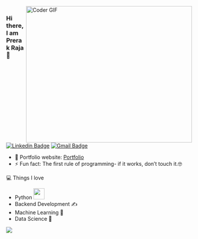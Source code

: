 <img align="right" src="https://cdn.dribbble.com/users/926537/screenshots/4502924/python-2.gif" alt="Coder GIF" width="450" height="370">

### Hi there, I am Prerak Raja 👋
[![Linkedin Badge](https://img.shields.io/badge/-rajaprerak-blue?style=flat-square&logo=Linkedin&logoColor=white&link=https://www.linkedin.com/in/rajaprerak/)](https://www.linkedin.com/in/rajaprerak/)
[![Gmail Badge](https://img.shields.io/badge/-rajaprerak@gmail.com-c14438?style=flat-square&logo=Gmail&logoColor=white&link=mailto:rajaprerak@gmail.com)](mailto:rajaprerak@gmail.com) 

- 🎯 Portfolio website: [Portfolio](https://rajaprerak.github.io/)
- ⚡ Fun fact: The first rule of programming- if it works, don’t touch it.🤓

💻 Things I love
- Python <img src="https://media.giphy.com/media/WUlplcMpOCEmTGBtBW/giphy.gif" width="30"> 
- Backend Development ✍️
- Machine Learning 🧐
- Data Science 😬

<p>
    <a href="https://gitstats.me/rajaprerak"> 
        <img src="https://github-readme-stats.vercel.app/api?username=rajaprerak&&show_icons=true&hi&theme=radical">
    </a>
</p>
